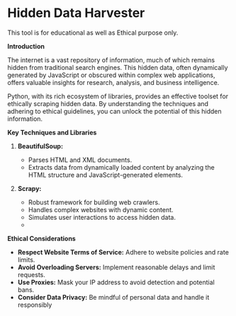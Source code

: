 # Hidden Data Harvester
This tool is for educational as well as Ethical purpose only.

**Introduction**

The internet is a vast repository of information, much of which remains hidden from traditional search engines. This hidden data, often dynamically generated by JavaScript or obscured within complex web applications, offers valuable insights for research, analysis, and business intelligence. 

Python, with its rich ecosystem of libraries, provides an effective toolset for ethically scraping hidden data. By understanding the techniques and adhering to ethical guidelines, you can unlock the potential of this hidden information.

**Key Techniques and Libraries**

1. **BeautifulSoup:**
   - Parses HTML and XML documents.
   - Extracts data from dynamically loaded content by analyzing the HTML structure and JavaScript-generated elements.

2. **Scrapy:**
   - Robust framework for building web crawlers.
   - Handles complex websites with dynamic content.
   - Simulates user interactions to access hidden data.
   - 

**Ethical Considerations**

* **Respect Website Terms of Service:** Adhere to website policies and rate limits.
* **Avoid Overloading Servers:** Implement reasonable delays and limit requests.
* **Use Proxies:** Mask your IP address to avoid detection and potential bans.
* **Consider Data Privacy:** Be mindful of personal data and handle it responsibly

